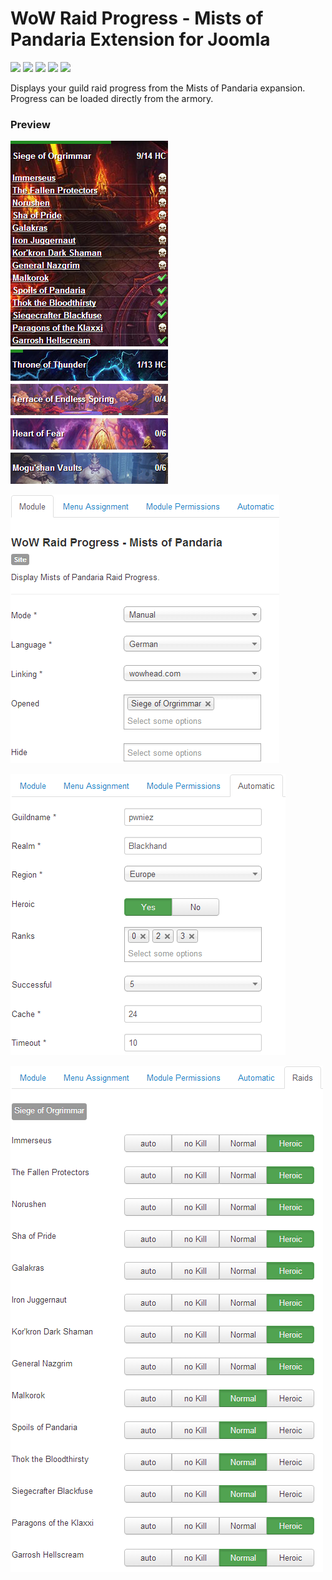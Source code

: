 # WoW Raid Progress - Mists of Pandaria Extension for Joomla

![](https://img.shields.io/static/v1?label=Joomla&message=3.X&style=flat&logo=joomla&logoColor=orange&color=blue)
![](https://img.shields.io/github/release/z-index-net/joomla-module-wow-raid-progress-mop.svg)
![](https://img.shields.io/github/downloads/z-index-net/joomla-module-wow-raid-progress-mop/total.svg)
![](https://img.shields.io/badge/Maintained%3F-no-red.svg)
![](https://img.shields.io/github/license/z-index-net/joomla-module-wow-raid-progress-mop.svg)

Displays your guild raid progress from the Mists of Pandaria expansion.  
Progress can be loaded directly from the armory.

### Preview

![Screenshot](./screenshots/mod_wow_raid_progress_mop.0.png?raw=true)

![Screenshot](./screenshots/mod_wow_raid_progress_mop.1.png?raw=true)

![Screenshot](./screenshots/mod_wow_raid_progress_mop.2.png?raw=true)

![Screenshot](./screenshots/mod_wow_raid_progress_mop.3.png?raw=true)

